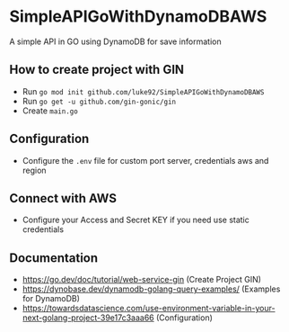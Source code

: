 # SimpleAPIGoWithDynamoDBAWS
A simple API in GO using DynamoDB for save information

## How to create project with GIN
- Run `go mod init github.com/luke92/SimpleAPIGoWithDynamoDBAWS`
- Run `go get -u github.com/gin-gonic/gin`
- Create `main.go`

## Configuration
- Configure the `.env` file for custom port server, credentials aws and region

## Connect with AWS
- Configure your Access and Secret KEY if you need use static credentials

## Documentation
- https://go.dev/doc/tutorial/web-service-gin (Create Project GIN)
- https://dynobase.dev/dynamodb-golang-query-examples/ (Examples for DynamoDB)
- https://towardsdatascience.com/use-environment-variable-in-your-next-golang-project-39e17c3aaa66 (Configuration)